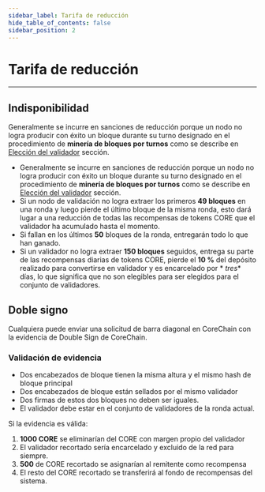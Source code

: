 ```yaml
---
sidebar_label: Tarifa de reducción
hide_table_of_contents: false
sidebar_position: 2
---
```


# Tarifa de reducción

---

## Indisponibilidad

Generalmente se incurre en sanciones de reducción porque un nodo no logra producir con éxito un bloque durante su turno designado en el procedimiento de **minería de bloques por turnos** como se describe en [Elección del validador](../validator/validator-election.md) sección.

- Generalmente se incurre en sanciones de reducción porque un nodo no logra producir con éxito un bloque durante su turno designado en el procedimiento de **minería de bloques por turnos** como se describe en [Elección del validador](../validator/validator-election.md) sección.
- Si un nodo de validación no logra extraer los primeros **49 bloques** en una ronda y luego pierde el último bloque de la misma ronda, esto dará lugar a una reducción de todas las recompensas de tokens CORE que el validador ha acumulado hasta el momento.
- Si fallan en los últimos **50** bloques de la ronda, entregarán todo lo que han ganado.
- Si un validador no logra extraer **150 bloques** seguidos, entrega su parte de las recompensas diarias de tokens CORE, pierde el **10 %** del depósito realizado para convertirse en validador y es encarcelado por \* _tres_\* días, lo que significa que no son elegibles para ser elegidos para el conjunto de validadores.

## Doble signo

Cualquiera puede enviar una solicitud de barra diagonal en CoreChain con la evidencia de Double Sign de CoreChain.

### Validación de evidencia

- Dos encabezados de bloque tienen la misma altura y el mismo hash de bloque principal
- Dos encabezados de bloque están sellados por el mismo validador
- Dos firmas de estos dos bloques no deben ser iguales.
- El validador debe estar en el conjunto de validadores de la ronda actual.

Si la evidencia es válida:

1. **1000 CORE** se eliminarían del CORE con margen propio del validador
2. El validador recortado sería encarcelado y excluido de la red para siempre.
3. **500** de CORE recortado se asignarían al remitente como recompensa
4. El resto del CORE recortado se transferirá al fondo de recompensas del sistema.
